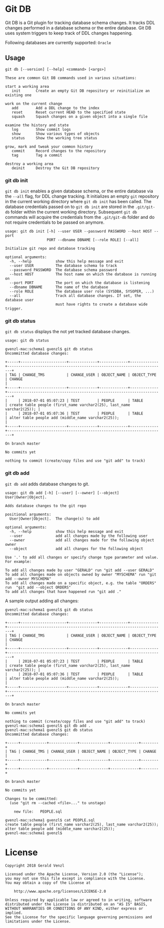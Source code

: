 # Git DB

Git DB is a Git plugin for tracking database schema changes.
It tracks DDL changes performed in a database schema or the entire database.
Git DB uses system triggers to keep track of DDL changes happening.

Following databases are currently supported: `Oracle`

## Usage

    git db [--version] [--help] <command> [<args>]

    These are common Git DB commands used in various situations:

    start a working area
       init       Create an empty Git DB repository or reinitialize an existing one

    work on the current change
       add        Add a DDL change to the index
       reset      Reset current HEAD to the specified state
       squash     Squash changes on a given object into a single file

    examine the history and state
       log        Show commit logs
       show       Show various types of objects
       status     Show the working tree status

    grow, mark and tweak your common history
       commit     Record changes to the repository
       tag        Tag a commit  
       
    destroy a working area
       deinit     Destroy the Git DB repository

### git db init
`git db init` enables a given database schema, or the entire database via the `--all` flag, for DDL change tracking.
It initializes an empty `git` repository in the current working directory where `git db init` has been called.
The database credentials passed on to `git db init` are stored in the `.git/git-db` folder within the current working directory.
Subsequent `git db` commands will acquire the credentials from the `.git/git-db` folder and do not require credentials to be passed on anymore.

    usage: git db init [-h] --user USER --password PASSWORD --host HOST --port
                       PORT --dbname DBNAME [--role ROLE] [--all]
    
    Initialize git repo and database tracking
    
    optional arguments:
      -h, --help           show this help message and exit
      --user USER          The database schema to track
      --password PASSWORD  The database schema password
      --host HOST          The host name on which the database is running on
      --port PORT          The port on which the database is listening
      --dbname DBNAME      The name of the database
      --role ROLE          The database user role (SYSDBA, SYSOPER, ...)
      --all                Track all database changes. If set, the database user
                           must have rights to create a database wide trigger.
### git db status
`git db status` displays the not yet tracked database changes.

    usage: git db status
    
    gvenzl-mac:schema1 gvenzl$ git db status
    Uncommitted database changes:
    
    +-----+---------------------+-------------+-------------+-------------+------------------------------------------------------------------------+
    | TAG | CHANGE_TMS          | CHANGE_USER | OBJECT_NAME | OBJECT_TYPE | CHANGE                                                                 |
    +-----+---------------------+-------------+-------------+-------------+------------------------------------------------------------------------+
    |     | 2018-07-01 05:07:23 | TEST        | PEOPLE      | TABLE       | create table people (first_name varchar2(25), last_name varchar2(25)); |
    |     | 2018-07-01 05:07:36 | TEST        | PEOPLE      | TABLE       | alter table people add (middle_name varchar2(25));                     |
    +-----+---------------------+-------------+-------------+-------------+------------------------------------------------------------------------+
    
    On branch master
    
    No commits yet
    
    nothing to commit (create/copy files and use "git add" to track)

### git db add
`git db add` adds database changes to git.

    usage: git db add [-h] [--user] [--owner] [--object] User|Owner|Object|.
    
    Adds database changes to the git repo
    
    positional arguments:
      User|Owner|Object|.  The change(s) to add
    
    optional arguments:
      -h, --help           show this help message and exit
      --user               add all changes made by the following user
      --owner              add all changes made for the following object owner
      --object             add all changes for the following object
    
    Use '.' to add all changes or specify change type parameter and value.
    For example:
    
    To add all changes made by user "GERALD" run "git add --user GERALD"
    To add all changes made on objects owned by owner "MYSCHEMA" run "git add --owner MYSCHEMA"
    To add all changes made on a specific object, e.g. the table "ORDERS" run  "git add --object ORDERS"
    To add all changes that have happened run "git add ."
    
A sample output adding all changes:

    gvenzl-mac:schema1 gvenzl$ git db status
    Uncommitted database changes:
    
    +-----+---------------------+-------------+-------------+-------------+------------------------------------------------------------------------+
    | TAG | CHANGE_TMS          | CHANGE_USER | OBJECT_NAME | OBJECT_TYPE | CHANGE                                                                 |
    +-----+---------------------+-------------+-------------+-------------+------------------------------------------------------------------------+
    |     | 2018-07-01 05:07:23 | TEST        | PEOPLE      | TABLE       | create table people (first_name varchar2(25), last_name varchar2(25)); |
    |     | 2018-07-01 05:07:36 | TEST        | PEOPLE      | TABLE       | alter table people add (middle_name varchar2(25));                     |
    +-----+---------------------+-------------+-------------+-------------+------------------------------------------------------------------------+
    
    On branch master
    
    No commits yet
    
    nothing to commit (create/copy files and use "git add" to track)
    gvenzl-mac:schema1 gvenzl$ git db add .
    gvenzl-mac:schema1 gvenzl$ git db status
    Uncommitted database changes:
    
    +-----+------------+-------------+-------------+-------------+--------+
    | TAG | CHANGE_TMS | CHANGE_USER | OBJECT_NAME | OBJECT_TYPE | CHANGE |
    +-----+------------+-------------+-------------+-------------+--------+
    +-----+------------+-------------+-------------+-------------+--------+
    
    On branch master
    
    No commits yet
    
    Changes to be committed:
      (use "git rm --cached <file>..." to unstage)
    
    	new file:   PEOPLE.sql
    
    gvenzl-mac:schema1 gvenzl$ cat PEOPLE.sql
    create table people (first_name varchar2(25), last_name varchar2(25));
    alter table people add (middle_name varchar2(25));
    gvenzl-mac:schema1 gvenzl$

# License
    Copyright 2018 Gerald Venzl
 
    Licensed under the Apache License, Version 2.0 (the "License");
    you may not use this file except in compliance with the License.
    You may obtain a copy of the License at
 
        http://www.apache.org/licenses/LICENSE-2.0
 
    Unless required by applicable law or agreed to in writing, software
    distributed under the License is distributed on an "AS IS" BASIS,
    WITHOUT WARRANTIES OR CONDITIONS OF ANY KIND, either express or implied.
    See the License for the specific language governing permissions and
    limitations under the License.
